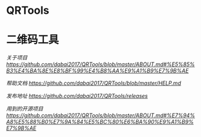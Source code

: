 # QRTools
# 二维码工具


*关于项目* *https://github.com/dabai2017/QRTools/blob/master/ABOUT.md#%E5%85%B3%E4%BA%8E%E8%BF%99%E4%B8%AA%E9%A1%B9%E7%9B%AE*

*帮助文档* *https://github.com/dabai2017/QRTools/blob/master/HELP.md*

*发布地址* *https://github.com/dabai2017/QRTools/releases*

*用到的开源项目* *https://github.com/dabai2017/QRTools/blob/master/ABOUT.md#%E7%94%A8%E5%88%B0%E7%9A%84%E5%BC%80%E6%BA%90%E9%A1%B9%E7%9B%AE*
